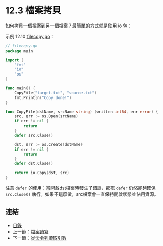 # 12.3 檔案拷貝

如何拷貝一個檔案到另一個檔案？最簡單的方式就是使用 io 包：

示例 12.10 [filecopy.go](examples/chapter_12/filecopy.go)：

```go
// filecopy.go
package main

import (
	"fmt"
	"io"
	"os"
)

func main() {
	CopyFile("target.txt", "source.txt")
	fmt.Println("Copy done!")
}

func CopyFile(dstName, srcName string) (written int64, err error) {
	src, err := os.Open(srcName)
	if err != nil {
		return
	}
	defer src.Close()

	dst, err := os.Create(dstName)
	if err != nil {
		return
	}
	defer dst.Close()

	return io.Copy(dst, src)
}
```

注意 `defer` 的使用：當開啟dst檔案時發生了錯誤，那麼 `defer` 仍然能夠確保 `src.Close()` 執行。如果不這麼做，src檔案會一直保持開啟狀態並佔用資源。

## 連結

- [目錄](directory.md)
- 上一節：[檔案讀寫](12.2.md)
- 下一節：[從命令列讀取引數](12.4.md)
